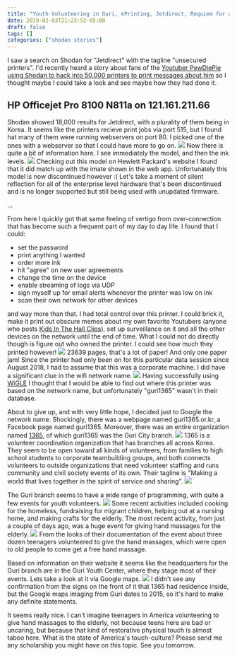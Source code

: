 ```yaml
---
title: "Youth Volunteering in Guri, ePrinting, Jetdirect, Requiem for a Hewlett Packard, the State of Civil Society, and Hand Massages for the Elderly"
date: 2019-02-03T21:23:52-05:00
draft: false
tags: []
categories: ["shodan stories"]
---
```


I saw a search on Shodan for "Jetdirect" with the tagline "unsecured printers". I'd recently heard a story about fans of the [Youtuber PewDiePie using Shodan to hack into 50,000 printers to print messages about him](https://www.theverge.com/2018/11/30/18119576/pewdiepie-printer-hack-t-series-youtube) so I thought maybe I could take a look and see maybe how they had done it.

## HP Officejet Pro 8100 N811a on 121.161.211.66
Shodan showed 18,000 results for Jetdirect, with a plurality of them being in Korea. It seems like the printers recieve print jobs via port 515, but I found hat many of them were running webservers on port 80. I picked one of the ones with a webserver so that I could have more to go on.
![](/images/100Days/Day31/firstlook.png)
Now there is quite a bit of information here. I see immediately the model, and then the ink levels.
![](/images/100Days/Day31/printerbuy.png)
Checking out this model on Hewlett Packard's website I found that it did match up with the imate shown in the web app. Unfortunately this model is now discontinued however :( Let's take a moment of silent reflection for all of the enterprise level hardware that's been discontinued and is no longer supported but still being used with unupdated firmware.


...

From here I quickly got that same feeling of vertigo from over-connection that has become such a frequent part of my day to day life. I found that I could:

* set the password
* print anything I wanted
* order more ink
* hit "agree" on new user agreements
* change the time on the device
* enable streaming of logs via UDP
* sign myself up for email alerts whenever the printer was low on ink
* scan their own network for other devices

and way more than that. I had total control over this printer. I could brick it, make it print out obscure memes about my own favorite Youtubers (anyone who posts [Kids In The Hall Clips](https://www.youtube.com/watch?v=91ahZDmqEQQ)), set up surveillance on it and all the other devices on the network until the end of time. What I could not do directly though is figure out who owned the printer. I could see how much they printed however!
![](/images/100Days/Day31/usage.png)
23639 pages, that's a lot of paper! And only one paper jam! Since the printer had only been on for this particular data session since August 2018, I had to assume that this was a corporate machine. I did have a significant clue in the wifi network name.
![](/images/100Days/Day31/network.png)
Having successfully using [WiGLE](https://wigle.net/) I thought that I would be able to find out where this printer was based on the network name, but unfortunately "guri1365" wasn't in their database.

About to give up, and with very little hope, I decided just to Google the network name. Shockingly, there was a webpage named guri1365.or.kr, a Facebook page named guri1365. Moreover, there was an entire organization named [1365](https://www.1365.go.kr), of which guri1365 was the Guri City branch.
![](/images/100Days/Day31/volunteer.png)
1365 is a volunteer coordination organization that has branches all across Korea. They seem to be open toward all kinds of volunteers, from families to high school students to corporate teambuilding groups, and both connects volunteers to outside organizations that need volunteer staffing and runs community and civil society events of its own. Their tagline is "Making a world that lives together in the spirit of service and sharing".
![](/images/100Days/Day31/guri1365.png)

The Guri branch seems to have a wide range of programming, with quite a few events for youth volunteers.
![](/images/100Days/Day31/gallery2.png)
Some recent activities included cooking for the homeless, fundraising for migrant children, helping out at a nursing home, and making crafts for the elderly. The most recent activity, from just a couple of days ago, was a huge event for giving hand massages for the elderly.
![](/images/100Days/Day31/handmassage.png)
From the looks of their documentation of the event about three dozen teenagers volunteered to give the hand massages, which were open to old people to come get a free hand massage.

Based on information on their website it seems like the headquarters for the Guri branch are in the Guri Youth Center, where they stage most of their events. Lets take a look at it via Google maps.
![](/images/100Days/Day31/youthcenter.png)
I didn't see any confirmation from the signs on the front of it that 1365 had residence inside, but the Google maps imaging from Guri dates to 2015, so it's hard to make any definite statements.

It seems really nice. I can't imagine teenagers in America volunteering to give hand massages to the elderly, not because teens here are bad or uncaring, but because that kind of restorative physical touch is almost taboo here. What is the state of America's touch-culture? Please send me any scholarship you might have on this topic. See you tomorrow.
